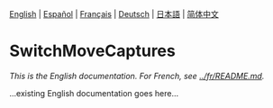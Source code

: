 
[English](../en/README.md) | [Español](../es/README.md) | [Français](../fr/README.md) | [Deutsch](../de/README.md) | [日本語](../ja/README.md) | [简体中文](../zh/README.md)

# SwitchMoveCaptures

*This is the English documentation. For French, see [../fr/README.md](../fr/README.md).*

...existing English documentation goes here...
